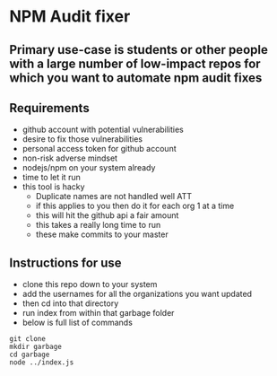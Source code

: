 # NPM Audit fixer
## Primary use-case is students or other people with a large number of low-impact repos for which you want to automate npm audit fixes

## Requirements
* github account with potential vulnerabilities 
* desire to fix those vulnerabilities
* personal access token for github account
* non-risk adverse mindset
* nodejs/npm on your system already
* time to let it run 
* this tool is hacky
  * Duplicate names are not handled well ATT
  * if this applies to you then do it for each org 1 at a time
  * this will hit the github api a fair amount
  * this takes a really long time to run
  * these make commits to your master


## Instructions for use 
* clone this repo down to your system
* add the usernames for all the organizations you want updated 
* then cd into that directory
* run index from within that garbage folder
* below is full list of commands

```
git clone 
mkdir garbage
cd garbage
node ../index.js
```